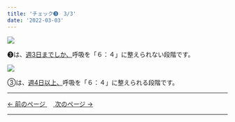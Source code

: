```yaml
---
title: 'チェック➌　3/3'
date: '2022-03-03'
---
```

![](/images/0123_1.jpg)

➌は、[週3日までしか、]()呼吸を「６：４」に整えられない段階です。   

![](/images/0123_2.jpg)

③は、[週4日以上、]()呼吸を「６：４」に整えられる段階です。

***
[ ← 前のページ ](/posts/0123-2)　[ 次のページ → ](/posts/01234-1)
***
